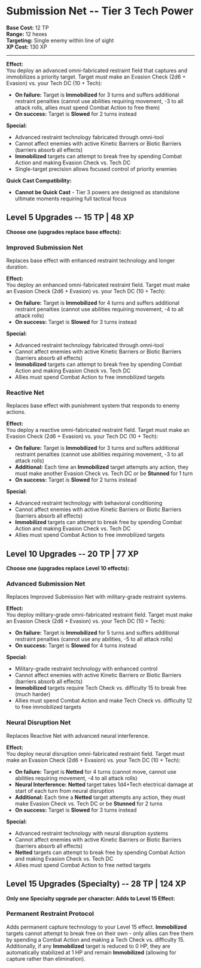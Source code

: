 # Submission Net -- Tier 3 Tech Power

**Base Cost:** 12 TP  
**Range:** 12 hexes  
**Targeting:** Single enemy within line of sight  
**XP Cost:** 130 XP

---

**Effect:**  
You deploy an advanced omni-fabricated restraint field that captures and immobilizes a priority target. Target must make an Evasion Check (2d6 + Evasion) vs. your Tech DC (10 + Tech):
- **On failure:** Target is **Immobilized** for 3 turns and suffers additional restraint penalties (cannot use abilities requiring movement, -3 to all attack rolls, allies must spend Combat Action to free them)
- **On success:** Target is **Slowed** for 2 turns instead

**Special:**  
- Advanced restraint technology fabricated through omni-tool
- Cannot affect enemies with active Kinetic Barriers or Biotic Barriers (barriers absorb all effects)
- **Immobilized** targets can attempt to break free by spending Combat Action and making Evasion Check vs. Tech DC
- Single-target precision allows focused control of priority enemies

**Quick Cast Compatibility:**  
- **Cannot be Quick Cast** - Tier 3 powers are designed as standalone ultimate moments requiring full tactical focus

## Level 5 Upgrades -- 15 TP | 48 XP

**Choose one (upgrades replace base effects):**

### Improved Submission Net
Replaces base effect with enhanced restraint technology and longer duration.

**Effect:**  
You deploy an enhanced omni-fabricated restraint field. Target must make an Evasion Check (2d6 + Evasion) vs. your Tech DC (10 + Tech):
- **On failure:** Target is **Immobilized** for 4 turns and suffers additional restraint penalties (cannot use abilities requiring movement, -4 to all attack rolls)
- **On success:** Target is **Slowed** for 3 turns instead

**Special:**  
- Advanced restraint technology fabricated through omni-tool
- Cannot affect enemies with active Kinetic Barriers or Biotic Barriers (barriers absorb all effects)
- **Immobilized** targets can attempt to break free by spending Combat Action and making Evasion Check vs. Tech DC
- Allies must spend Combat Action to free immobilized targets

### Reactive Net
Replaces base effect with punishment system that responds to enemy actions.

**Effect:**  
You deploy a reactive omni-fabricated restraint field. Target must make an Evasion Check (2d6 + Evasion) vs. your Tech DC (10 + Tech):
- **On failure:** Target is **Immobilized** for 3 turns and suffers additional restraint penalties (cannot use abilities requiring movement, -3 to all attack rolls)
- **Additional:** Each time an **Immobilized** target attempts any action, they must make another Evasion Check vs. Tech DC or be **Stunned** for 1 turn
- **On success:** Target is **Slowed** for 2 turns instead

**Special:**  
- Advanced restraint technology with behavioral conditioning
- Cannot affect enemies with active Kinetic Barriers or Biotic Barriers (barriers absorb all effects)
- **Immobilized** targets can attempt to break free by spending Combat Action and making Evasion Check vs. Tech DC
- Allies must spend Combat Action to free immobilized targets

## Level 10 Upgrades -- 20 TP | 77 XP

**Choose one (upgrades replace Level 10 effects):**

### Advanced Submission Net
Replaces Improved Submission Net with military-grade restraint systems.

**Effect:**  
You deploy military-grade omni-fabricated restraint field. Target must make an Evasion Check (2d6 + Evasion) vs. your Tech DC (10 + Tech):
- **On failure:** Target is **Immobilized** for 5 turns and suffers additional restraint penalties (cannot use any abilities, -5 to all attack rolls)
- **On success:** Target is **Slowed** for 4 turns instead

**Special:**  
- Military-grade restraint technology with enhanced control
- Cannot affect enemies with active Kinetic Barriers or Biotic Barriers (barriers absorb all effects)
- **Immobilized** targets require Tech Check vs. difficulty 15 to break free (much harder)
- Allies must spend Combat Action and make Tech Check vs. difficulty 12 to free immobilized targets

### Neural Disruption Net
Replaces Reactive Net with advanced neural interference.

**Effect:**  
You deploy neural disruption omni-fabricated restraint field. Target must make an Evasion Check (2d6 + Evasion) vs. your Tech DC (10 + Tech):
- **On failure:** Target is **Netted** for 4 turns (cannot move, cannot use abilities requiring movement, -4 to all attack rolls)
- **Neural Interference:** **Netted** target takes 1d4+Tech electrical damage at start of each turn from neural disruption
- **Additional:** Each time a **Netted** target attempts any action, they must make Evasion Check vs. Tech DC or be **Stunned** for 2 turns
- **On success:** Target is **Slowed** for 3 turns instead

**Special:**  
- Advanced restraint technology with neural disruption systems
- Cannot affect enemies with active Kinetic Barriers or Biotic Barriers (barriers absorb all effects)
- **Netted** targets can attempt to break free by spending Combat Action and making Evasion Check vs. Tech DC
- Allies must spend Combat Action to free netted targets

## Level 15 Upgrades (Specialty) -- 28 TP | 124 XP

**Only one Specialty upgrade per character: Adds to Level 15 Effect:**

### Permanent Restraint Protocol
Adds permanent capture technology to your Level 15 effect. **Immobilized** targets cannot attempt to break free on their own - only allies can free them by spending a Combat Action and making a Tech Check vs. difficulty 15. Additionally, if any **Immobilized** target is reduced to 0 HP, they are automatically stabilized at 1 HP and remain **Immobilized** (allowing for capture rather than elimination).